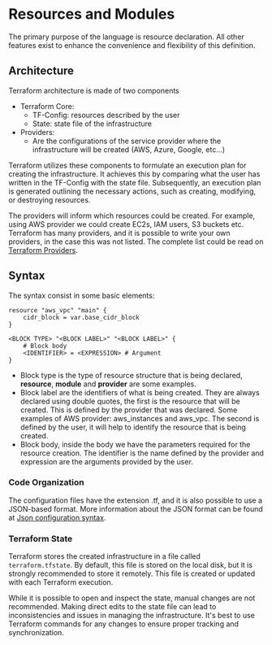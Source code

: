 # Resources and Modules

The primary purpose of the language is resource declaration. All other features exist to enhance the convenience and flexibility of this definition.

## Architecture

Terraform architecture is made of two components

- Terraform Core:
  - TF-Config: resources described by the user
  - State: state file of the infrastructure
- Providers:
  - Are the configurations of the service provider where the infrastructure will be created (AWS, Azure, Google, etc...)

Terraform utilizes these components to formulate an execution plan for creating the infrastructure. It achieves this by comparing what the user has written in the TF-Config with the state file. Subsequently, an execution plan is generated outlining the necessary actions, such as creating, modifying, or destroying resources.

The providers will inform which resources could be created. For example, using AWS provider we could create EC2s, IAM users, S3 buckets etc. Terraform has many providers, and it is possible to write your own providers, in the case this was not listed. The complete list could be read on [Terraform Providers](https://registry.terraform.io/browse/providers).

## Syntax

The syntax consist in some basic elements:

```hcl
resource "aws_vpc" "main" {
    cidr_block = var.base_cidr_block
}
```

```hcl
<BLOCK TYPE> "<BLOCK LABEL>" "<BLOCK LABEL>" {
    # Block body
    <IDENTIFIER> = <EXPRESSION> # Argument
}
```

- Block type is the type of resource structure that is being declared, **resource**, **module** and **provider** are some examples.
- Block label are the identifiers of what is being created. They are always declared using double quotes, the first is the resource that will be created. This is defined by the provider that was declared. Some examples of AWS provider: aws_instances and aws_vpc. The second is defined by the user, it will help to identify the resource that is being created.
- Block body, inside the body we have the parameters required for the resource creation. The identifier is the name defined by the provider and expression are the arguments provided by the user.

### Code Organization

The configuration files have the extension .tf, and it is also possible to use a JSON-based format. More information about the JSON format can be found at [Json configuration syntax](https://www.terraform.io/docs/configuration/syntax-json.html).

### Terraform State

Terraform stores the created infrastructure in a file called `terraform.tfstate`. By default, this file is stored on the local disk, but it is strongly recommended to store it remotely. This file is created or updated with each Terraform execution.

While it is possible to open and inspect the state, manual changes are not recommended. Making direct edits to the state file can lead to inconsistencies and issues in managing the infrastructure. It's best to use Terraform commands for any changes to ensure proper tracking and synchronization.
